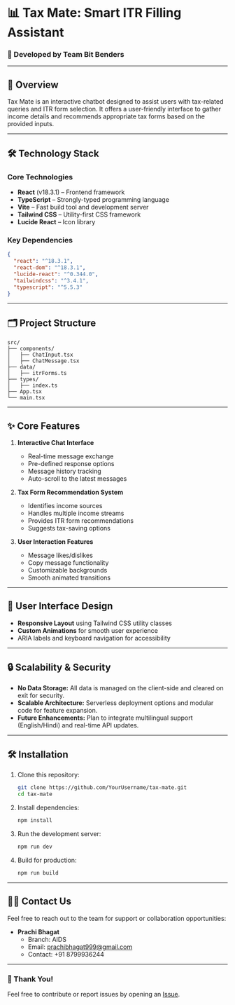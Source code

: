 # 📊 Tax Mate: Smart ITR Filling Assistant  

### 🚀 Developed by Team Bit Benders  

---

## 🌟 Overview  
Tax Mate is an interactive chatbot designed to assist users with tax-related queries and ITR form selection. It offers a user-friendly interface to gather income details and recommends appropriate tax forms based on the provided inputs.  

---

## 🛠️ Technology Stack  
### **Core Technologies**  
- **React** (v18.3.1) – Frontend framework  
- **TypeScript** – Strongly-typed programming language  
- **Vite** – Fast build tool and development server  
- **Tailwind CSS** – Utility-first CSS framework  
- **Lucide React** – Icon library  

### **Key Dependencies**  
```json
{
  "react": "^18.3.1",
  "react-dom": "^18.3.1",
  "lucide-react": "^0.344.0",
  "tailwindcss": "^3.4.1",
  "typescript": "^5.5.3"
}
```

---

## 🗂️ Project Structure  
```
src/
├── components/
│   ├── ChatInput.tsx
│   ├── ChatMessage.tsx
├── data/
│   ├── itrForms.ts
├── types/
│   ├── index.ts
├── App.tsx
└── main.tsx
```

---

## ✨ Core Features  
1. **Interactive Chat Interface**  
   - Real-time message exchange  
   - Pre-defined response options  
   - Message history tracking  
   - Auto-scroll to the latest messages  

2. **Tax Form Recommendation System**  
   - Identifies income sources  
   - Handles multiple income streams  
   - Provides ITR form recommendations  
   - Suggests tax-saving options  

3. **User Interaction Features**  
   - Message likes/dislikes  
   - Copy message functionality  
   - Customizable backgrounds  
   - Smooth animated transitions  

---

## 🎨 User Interface Design  
- **Responsive Layout** using Tailwind CSS utility classes  
- **Custom Animations** for smooth user experience  
- ARIA labels and keyboard navigation for accessibility  

---

## 🔒 Scalability & Security  
- **No Data Storage:** All data is managed on the client-side and cleared on exit for security.  
- **Scalable Architecture:** Serverless deployment options and modular code for feature expansion.  
- **Future Enhancements:** Plan to integrate multilingual support (English/Hindi) and real-time API updates.  

---

## 🛠️ Installation  

1. Clone this repository:  
   ```bash
   git clone https://github.com/YourUsername/tax-mate.git
   cd tax-mate
   ```

2. Install dependencies:  
   ```bash
   npm install
   ```

3. Run the development server:  
   ```bash
   npm run dev
   ```

4. Build for production:  
   ```bash
   npm run build
   ```

---

## 🧑‍💻 Contact Us  

Feel free to reach out to the team for support or collaboration opportunities:  

- **Prachi Bhagat**  
  - Branch: AIDS  
  - Email: [prachibhagat999@gmail.com](mailto:prachibhagat999@gmail.com)  
  - Contact: +91 8799936244  



---

### 🙏 Thank You!  

Feel free to contribute or report issues by opening an [Issue](https://github.com/YourUsername/tax-mate/issues).  
